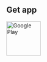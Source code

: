 ## Get app

<a href="https://play.google.com/store/apps/details?id=com.BSLCommunity.galaxy_pucks" target="_blank">
  <img alt="Google Play" height="90" src="https://play.google.com/intl/en_US/badges/images/generic/en_badge_web_generic.png"/>
</a>
